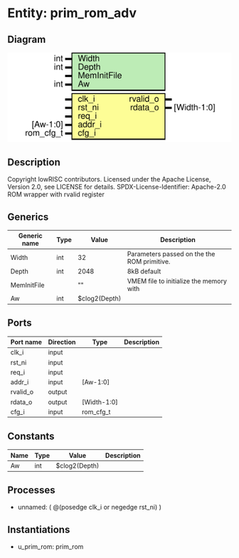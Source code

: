 # Entity: prim_rom_adv

## Diagram

![Diagram](prim_rom_adv.svg "Diagram")
## Description

Copyright lowRISC contributors.
 Licensed under the Apache License, Version 2.0, see LICENSE for details.
 SPDX-License-Identifier: Apache-2.0
 ROM wrapper with rvalid register
 
## Generics

| Generic name | Type | Value         | Description                                  |
| ------------ | ---- | ------------- | -------------------------------------------- |
| Width        | int  | 32            | Parameters passed on the the ROM primitive.  |
| Depth        | int  | 2048          | 8kB default                                  |
| MemInitFile  |      | ""            | VMEM file to initialize the memory with      |
| Aw           | int  | $clog2(Depth) |                                              |
## Ports

| Port name | Direction | Type        | Description |
| --------- | --------- | ----------- | ----------- |
| clk_i     | input     |             |             |
| rst_ni    | input     |             |             |
| req_i     | input     |             |             |
| addr_i    | input     | [Aw-1:0]    |             |
| rvalid_o  | output    |             |             |
| rdata_o   | output    | [Width-1:0] |             |
| cfg_i     | input     | rom_cfg_t   |             |
## Constants

| Name | Type | Value         | Description |
| ---- | ---- | ------------- | ----------- |
| Aw   | int  | $clog2(Depth) |             |
## Processes
- unnamed: ( @(posedge clk_i or negedge rst_ni) )
## Instantiations

- u_prim_rom: prim_rom
